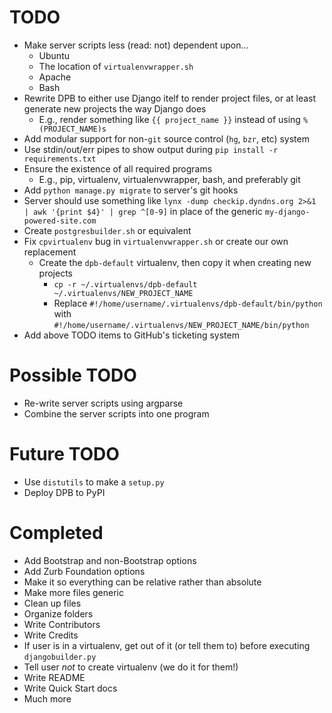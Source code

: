 # TODO
- Make server scripts less (read: not) dependent upon...
  - Ubuntu
  - The location of `virtualenvwrapper.sh`
  - Apache
  - Bash
- Rewrite DPB to either use Django itelf to render project files, or at least generate new projects the way Django does
  - E.g., render something like `{{ project_name }}` instead of using `%(PROJECT_NAME)s`
- Add modular support for non-`git` source control (`hg`, `bzr`, etc) system
- Use stdin/out/err pipes to show output during `pip install -r requirements.txt`
- Ensure the existence of all required programs
  - E.g., pip, virtualenv, virtualenvwrapper, bash, and preferably git
- Add `python manage.py migrate` to server's git hooks
- Server should use something like `lynx -dump checkip.dyndns.org 2>&1 | awk '{print $4}' | grep ^[0-9]` in place of the generic `my-django-powered-site.com`
- Create `postgresbuilder.sh` or equivalent
- Fix `cpvirtualenv` bug in `virtualenvwrapper.sh` or create our own replacement
  - Create the `dpb-default` virtualenv, then copy it when creating new projects
    - `cp -r ~/.virtualenvs/dpb-default ~/.virtualenvs/NEW_PROJECT_NAME`
    - Replace `#!/home/username/.virtualenvs/dpb-default/bin/python` with `#!/home/username/.virtualenvs/NEW_PROJECT_NAME/bin/python`
- Add above TODO items to GitHub's ticketing system

# Possible TODO
- Re-write server scripts using argparse
- Combine the server scripts into one program

# Future TODO
- Use `distutils` to make a `setup.py`
- Deploy DPB to PyPI

# Completed
- Add Bootstrap and non-Bootstrap options
- Add Zurb Foundation options
- Make it so everything can be relative rather than absolute
- Make more files generic
- Clean up files
- Organize folders
- Write Contributors
- Write Credits
- If user is in a virtualenv, get out of it (or tell them to) before executing `djangobuilder.py`
- Tell user _not_ to create virtualenv (we do it for them!)
- Write README
- Write Quick Start docs
- Much more
